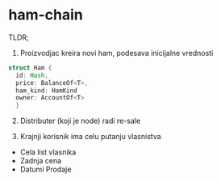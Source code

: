 # ham-chain

TLDR;
1. Proizvodjac kreira novi ham, podesava inicijalne vrednosti
```rust
struct Ham {
  id: Hash,
  price: BalanceOf<T>,
  ham_kind: HamKind
  owner: AccountOf<T>
  }
```

2. Distributer (koji je node) radi re-sale

3. Krajnji korisnik ima celu putanju vlasnistva
- Cela list vlasnika
- Zadnja cena
- Datumi Prodaje
